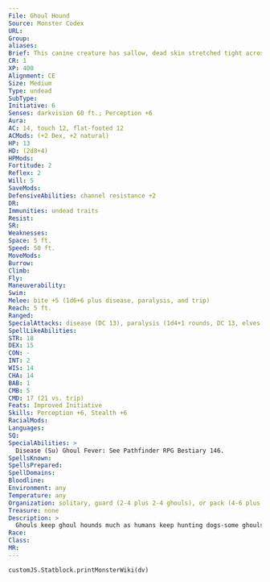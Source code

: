 ```yaml
---
File: Ghoul Hound
Source: Monster Codex
URL: 
Group: 
aliases: 
Brief: This canine creature has sallow, dead skin stretched tight across its bones. Its teeth are long and yellowed.
CR: 1
XP: 400
Alignment: CE
Size: Medium
Type: undead
SubType: 
Initiative: 6
Senses: darkvision 60 ft.; Perception +6
Aura: 
AC: 14, touch 12, flat-footed 12
ACMods: (+2 Dex, +2 natural)
HP: 13
HD: (2d8+4)
HPMods: 
Fortitude: 2
Reflex: 2
Will: 5
SaveMods: 
DefensiveAbilities: channel resistance +2
DR: 
Immunities: undead traits
Resist: 
SR: 
Weaknesses: 
Space: 5 ft.
Speed: 50 ft.
MoveMods: 
Burrow: 
Climb: 
Fly: 
Maneuverability: 
Swim: 
Melee: bite +5 (1d6+6 plus disease, paralysis, and trip)
Reach: 5 ft.
Ranged: 
SpecialAttacks: disease (DC 13), paralysis (1d4+1 rounds, DC 13, elves are immune to this effect)
SpellLikeAbilities: 
STR: 18
DEX: 15
CON: -
INT: 2
WIS: 14
CHA: 14
BAB: 1
CMB: 5
CMD: 17 (21 vs. trip)
Feats: Improved Initiative
Skills: Perception +6, Stealth +6
RacialMods: 
Languages: 
SQ: 
SpecialAbilities: >
  Disease (Su) Ghoul Fever: See Pathfinder RPG Bestiary 146.
SpellsKnown: 
SpellsPrepared: 
SpellDomains: 
Bloodline: 
Environment: any
Temperature: any
Organization: solitary, guard (2-4 plus 2-4 ghouls), or pack (4-6 plus 2-4 ghouls)
Treasure: none
Description: >
  Ghouls keep ghoul hounds much as humans keep hunting dogs-some ghouls view these vicious beasts as little more than tools, while more sentimental ghouls treat them as favored pets. Ghoul hounds obediently follow their ghoul masters.  Grathkoll (CR 2): A larger breed of ghoul hound, the grathkoll can be ridden by a Medium creature. A grathkoll is a ghoul hound with the giant simple template and a +10 bonus to its base land speed.
Race: 
Class: 
MR: 
---
```

```dataviewjs
customJS.Statblock.printMonsterWiki(dv)
```
